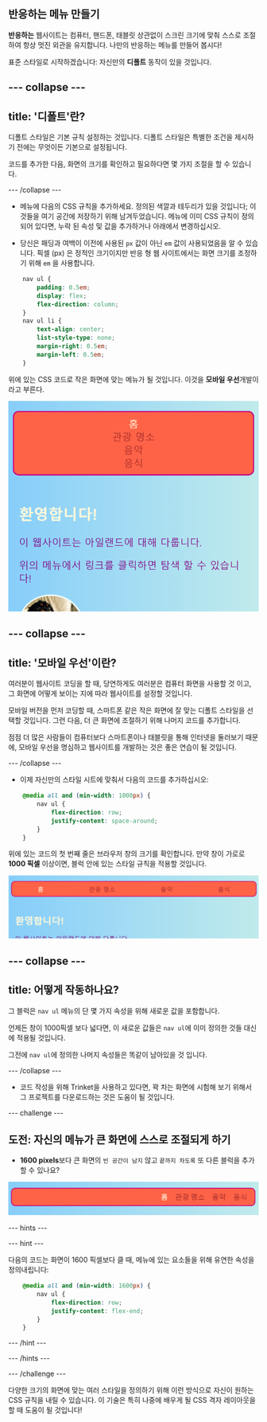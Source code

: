## 반응하는 메뉴 만들기

**반응하는** 웹사이트는 컴퓨터, 핸드폰, 태블릿 상관없이 스크린 크기에 맞춰 스스로 조절하여 항상 멋진 외관을 유지합니다. 나만의 반응하는 메뉴를 만들어 봅시다!

표준 스타일로 시작하겠습니다: 자신만의 **디폴트** 동작이 있을 것입니다.

## \--- collapse \---

## title: '디폴트'란?

디폴트 스타일은 기본 규칙 설정하는 것입니다. 디폴트 스타일은 특별한 조건을 제시하기 전에는 무엇이든 기본으로 설정됩니다.

코드를 추가한 다음, 화면의 크기를 확인하고 필요하다면 몇 가지 조절을 할 수 있습니다.

\--- /collapse \---

+ 메뉴에 다음의 CSS 규칙을 추가하세요. 정의된 색깔과 테두리가 있을 것입니다; 이것들을 여기 공간에 저장하기 위해 남겨두었습니다. 메뉴에 이미 CSS 규칙이 정의되어 있다면, 누락 된 속성 및 값을 추가하거나 아래에서 변경하십시오.

+ 당신은 패딩과 여백이 이전에 사용된 `px` 값이 아닌 `em` 값이 사용되었음을 알 수 있습니다. 픽셀 (px) 은 정적인 크기이지만 반응 형 웹 사이트에서는 화면 크기를 조정하기 위해 `em` 을 사용합니다.

```css
    nav ul {
        padding: 0.5em;
        display: flex;
        flex-direction: column;
    }
    nav ul li {
        text-align: center; 
        list-style-type: none;
        margin-right: 0.5em;
        margin-left: 0.5em;
    }
```

위에 있는 CSS 코드로 작은 화면에 맞는 메뉴가 될 것입니다. 이것을 **모바일 우선**개발이라고 부른다.

![작은 화면에서 수직으로 쌓여있는 메뉴 요소들](images/responsiveMenuMobile.png)

## \--- collapse \---

## title: '모바일 우선'이란?

여러분이 웹사이트 코딩을 할 때, 당연하게도 여러분은 컴퓨터 화면을 사용할 것 이고, 그 화면에 어떻게 보이는 지에 따라 웹사이트를 설정할 것입니다.

모바일 버전을 먼저 코딩할 때, 스마트폰 같은 작은 화면에 잘 맞는 디폴트 스타일을 선택할 것입니다. 그런 다음, 더 큰 화면에 조절하기 위해 나머지 코드를 추가합니다.

점점 더 많은 사람들이 컴퓨터보다 스마트폰이나 태블릿을 통해 인터넷을 둘러보기 때문에, 모바일 우선을 명심하고 웹사이트를 개발하는 것은 좋은 연습이 될 것입니다.

\--- /collapse \---

+ 이제 자신만의 스타일 시트에 맞춰서 다음의 코드를 추가하십시오:

```css
    @media all and (min-width: 1000px) {
        nav ul {
            flex-direction: row;
            justify-content: space-around;
        }
    }
```

위에 있는 코드의 첫 번째 줄은 브라우저 창의 크기를 확인합니다. 만약 창이 가로로 **1000 픽셀** 이상이면, 블럭 안에 있는 스타일 규칙을 적용할 것입니다.

![넓은 화면에 한 줄로 균등하게 분포 되어있는 메뉴 요소들](images/responsiveMenuMedium.png)

## \--- collapse \---

## title: 어떻게 작동하나요?

그 블럭은 `nav ul` 메뉴의 단 몇 가지 속성을 위해 새로운 값을 포함합니다.

언제든 창이 1000픽셀 보다 넓다면, 이 새로운 값들은 `nav ul`에 이미 정의한 것들 대신에 적용될 것입니다.

그전에 `nav ul`에 정의한 나머지 속성들은 똑같이 남아있을 것 입니다.

\--- /collapse \---

+ 코드 작성을 위해 Trinket을 사용하고 있다면, 꽉 차는 화면에 시험해 보기 위해서 그 프로젝트를 다운로드하는 것은 도움이 될 것입니다.

\--- challenge \---

## 도전: 자신의 메뉴가 큰 화면에 스스로 조절되게 하기

+ **1600 pixels**보다 큰 화면의 `빈 공간이 남지` 않고 `끝까지 차도록` 또 다른 블럭을 추가할 수 있나요?

![넓은 화면의 오른 편에 있는 메뉴 요소들](images/responsiveMenuWide.png)

\--- hints \---

\--- hint \---

다음의 코드는 화면이 1600 픽셀보다 클 때, 메뉴에 있는 요소들을 위해 유연한 속성을 정의내립니다:

```css
    @media all and (min-width: 1600px) {
        nav ul {
            flex-direction: row;
            justify-content: flex-end;
        }
    }  
```

\--- /hint \---

\--- /hints \---

\--- /challenge \---

다양한 크기의 화면에 맞는 여러 스타일을 정의하기 위해 이런 방식으로 자신이 원하는 CSS 규칙을 내릴 수 있습니다. 이 기술은 특히 나중에 배우게 될 CSS 격자 레이아웃을 할 때 도움이 될 것입니다!